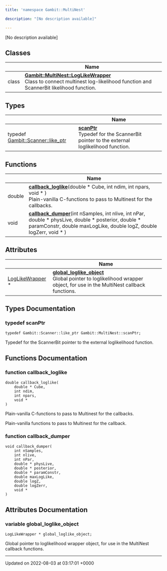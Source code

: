 ```yaml
---
title: 'namespace Gambit::MultiNest'

description: "[No description available]"

---
```







[No description available]

## Classes

|                | Name           |
| -------------- | -------------- |
| class | **[Gambit::MultiNest::LogLikeWrapper](/documentation/code/colliderbit_development/classes/classgambit_1_1multinest_1_1loglikewrapper/)** <br>Class to connect multinest log-likelihood function and ScannerBit likelihood function.  |

## Types

|                | Name           |
| -------------- | -------------- |
| typedef [Gambit::Scanner::like_ptr](/documentation/code/colliderbit_development/classes/classgambit_1_1scanner_1_1like__ptr/) | **[scanPtr](/documentation/code/colliderbit_development/namespaces/namespacegambit_1_1multinest/#typedef-scanptr)** <br>Typedef for the ScannerBit pointer to the external loglikelihood function.  |

## Functions

|                | Name           |
| -------------- | -------------- |
| double | **[callback_loglike](/documentation/code/colliderbit_development/namespaces/namespacegambit_1_1multinest/#function-callback-loglike)**(double * Cube, int ndim, int npars, void * )<br>Plain-vanilla C-functions to pass to Multinest for the callbacks.  |
| void | **[callback_dumper](/documentation/code/colliderbit_development/namespaces/namespacegambit_1_1multinest/#function-callback-dumper)**(int nSamples, int nlive, int nPar, double * physLive, double * posterior, double * paramConstr, double maxLogLike, double logZ, double logZerr, void * ) |

## Attributes

|                | Name           |
| -------------- | -------------- |
| [LogLikeWrapper](/documentation/code/colliderbit_development/classes/classgambit_1_1multinest_1_1loglikewrapper/) * | **[global_loglike_object](/documentation/code/colliderbit_development/namespaces/namespacegambit_1_1multinest/#variable-global-loglike-object)** <br>Global pointer to loglikelihood wrapper object, for use in the MultiNest callback functions.  |

## Types Documentation

### typedef scanPtr

```
typedef Gambit::Scanner::like_ptr Gambit::MultiNest::scanPtr;
```

Typedef for the ScannerBit pointer to the external loglikelihood function. 


## Functions Documentation

### function callback_loglike

```
double callback_loglike(
    double * Cube,
    int ndim,
    int npars,
    void * 
)
```

Plain-vanilla C-functions to pass to Multinest for the callbacks. 

Plain-vanilla functions to pass to Multinest for the callback. 


### function callback_dumper

```
void callback_dumper(
    int nSamples,
    int nlive,
    int nPar,
    double * physLive,
    double * posterior,
    double * paramConstr,
    double maxLogLike,
    double logZ,
    double logZerr,
    void * 
)
```



## Attributes Documentation

### variable global_loglike_object

```
LogLikeWrapper * global_loglike_object;
```

Global pointer to loglikelihood wrapper object, for use in the MultiNest callback functions. 




-------------------------------

Updated on 2022-08-03 at 03:17:01 +0000